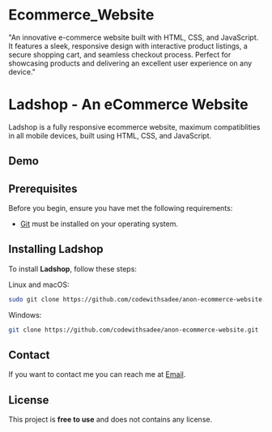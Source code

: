 # Ecommerce_Website
"An innovative e-commerce website built with HTML, CSS, and JavaScript. It features a sleek, responsive design with interactive product listings, a secure shopping cart, and seamless checkout process. Perfect for showcasing products and delivering an excellent user experience on any device."
# Ladshop - An eCommerce Website


Ladshop is a fully responsive ecommerce website, maximum compatiblities in all mobile devices, built using HTML, CSS, and JavaScript.

## Demo



## Prerequisites

Before you begin, ensure you have met the following requirements:

* [Git](https://git-scm.com/downloads "Download Git") must be installed on your operating system.

## Installing Ladshop

To install **Ladshop**, follow these steps:

Linux and macOS:

```bash
sudo git clone https://github.com/codewithsadee/anon-ecommerce-website.git
```

Windows:

```bash
git clone https://github.com/codewithsadee/anon-ecommerce-website.git
```

## Contact

If you want to contact me you can reach me at [Email](rakeshthangaraj89@gmail.com).

## License

This project is **free to use** and does not contains any license.
